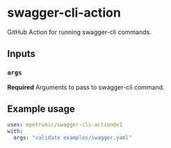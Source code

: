 # swagger-cli-action

GitHub Action for running swagger-cli commands.

## Inputs

### `args`

**Required** Arguments to pass to swagger-cli command.

## Example usage
```yaml
uses: mpetrunic/swagger-cli-action@v1
with:
  args: "validate examples/swagger.yaml"

```